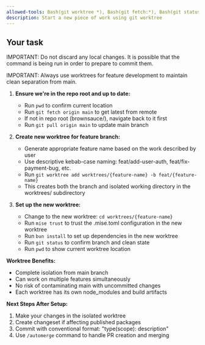```yaml
---
allowed-tools: Bash(git worktree *), Bash(git fetch:*), Bash(git status:*), Bash(git branch:*), Bash(cd:*), Bash(bun install:*), Bash(pwd:*), Bash(mise trust), Bash(mise install), Bash(git pull:*), Bash(git checkout:*), Bash(git worktree add:*)
description: Start a new piece of work using git worktree
---
```


## Your task

IMPORTANT: Do not discard any local changes. It is possible that the command is being run in order to prepare to commit them.

IMPORTANT: Always use worktrees for feature development to maintain clean separation from main.

1. **Ensure we're in the repo root and up to date:**
   - Run `pwd` to confirm current location
   - Run `git fetch origin main` to get latest from remote
   - If not in repo root (brownsauce/), navigate back to it first
   - Run `git pull origin main` to update main branch

2. **Create new worktree for feature branch:**
   - Generate appropriate feature name based on the work described by user
   - Use descriptive kebab-case naming: feat/add-user-auth, feat/fix-payment-bug, etc.
   - Run `git worktree add worktrees/{feature-name} -b feat/{feature-name}`
   - This creates both the branch and isolated working directory in the worktrees/ subdirectory

3. **Set up the new worktree:**
   - Change to the new worktree: `cd worktrees/{feature-name}`
   - Run `mise trust` to trust the .mise.toml configuration in the new worktree
   - Run `bun install` to set up dependencies in the new worktree
   - Run `git status` to confirm branch and clean state
   - Run `pwd` to show current worktree location

**Worktree Benefits:**

- Complete isolation from main branch
- Can work on multiple features simultaneously
- No risk of contaminating main with uncommitted changes
- Each worktree has its own node_modules and build artifacts

**Next Steps After Setup:**

1. Make your changes in the isolated worktree
2. Create changeset if affecting published packages
3. Commit with conventional format: "type(scope): description"
4. Use `/automerge` command to handle PR creation and merging
